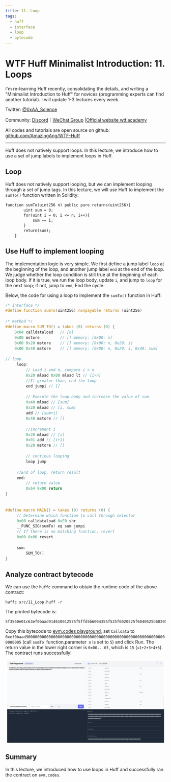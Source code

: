 ```yaml
---
title: 11. Loop
tags:
  - huff
  - interface
  - loop
  - bytecode
---
```


# WTF Huff Minimalist Introduction: 11. Loops

I'm re-learning Huff recently, consolidating the details, and writing a "Minimalist Introduction to Huff" for novices (programming experts can find another tutorial). I will update 1-3 lectures every week.

Twitter: [@0xAA_Science](https://twitter.com/0xAA_Science)

Community: [Discord](https://discord.gg/5akcruXrsk)｜[WeChat Group](https://docs.google.com/forms/d/e/1FAIpQLSe4KGT8Sh6sJ7hedQRuIYirOoZK_85miz3dw7vA1-YjodgJ-A/viewform?usp=sf_link) |[Official website wtf.academy](https://wtf.academy)

All codes and tutorials are open source on github: [github.com/AmazingAng/WTF-Huff](https://github.com/AmazingAng/WTF-Huff)

-----

Huff does not natively support loops. In this lecture, we introduce how to use a set of jump labels to implement loops in Huff.

## Loop

Huff does not natively support looping, but we can implement looping through a set of jump tags. In this lecture, we will use Huff to implement the `sumTo()` function written in Solidity:

```solidity
function sumTo(uint256 n) public pure returns(uint256){
        uint sum = 0;
        for(uint i = 0; i <= n; i++){
            sum += i;
        }
        return(sum);
    }
```

## Use Huff to implement looping

The implementation logic is very simple. We first define a jump label `loop` at the beginning of the loop, and another jump label `end` at the end of the loop. We judge whether the loop condition is still true at the beginning of each loop body. If it is true, we run the loop body, update `i`, and jump to `loop` for the next loop; if not, jump to `end`, End the cycle.

Below, the code for using a loop to implement the `sumTo()` function in Huff:

```c
/* interface */
#define function sumTo(uint256) nonpayable returns (uint256)

/* method */
#define macro SUM_TO() = takes (0) returns (0) {
    0x04 calldataload   // [n]
    0x00 mstore         // [] memory: [0x00: n]
    0x00 0x20 mstore    // [] memory: [0x00: n, 0x20: i]
    0x00 0x40 mstore    // [] memory: [0x00: n, 0x20: i, 0x40: sum]

// loop
     loop:
         // Load i and n, compare i > n
         0x20 mload 0x00 mload lt // [i>n]
         //If greater than, end the loop
         end jumpi // []

         // Execute the loop body and increase the value of sum
         0x40 mload // [sum]
         0x20 mload // [i, sum]
         add // [sum+i]
         0x40 mstore // []

         //increment i
         0x20 mload // [i]
         0x01 add // [i+1]
         0x20 mstore // []

         // continue looping
         loop jump

     //End of loop, return result
     end:
         // return value
         0x64 0x00 return
}


#define macro MAIN() = takes (0) returns (0) {
     // Determine which function to call through selector
     0x00 calldataload 0xE0 shr
     __FUNC_SIG(sumTo) eq sum jumpi
     // If there is no matching function, revert
     0x00 0x00 revert

     sum:
         SUM_TO()
}
```

## Analyze contract bytecode

We can use the `huffc` command to obtain the runtime code of the above contract:

```shell
huffc src/11_Loop.huff -r
```

The printed bytecode is:

```
5f3560e01c63ef0baad914610012575f5ffd5b6004355f525f6020525f6040525b6020515f51106100425760405160205101604052602051600101602052610020565b60206040f3
```

Copy this bytecode to [evm.codes playground](https://www.evm.codes/playground?fork=shanghai), set `Calldata` to `0xef0baad90000000000000000000000000000000000000000000000000000000000000000005` (call `sumTo `function,parameter` n` is set to `5`) and click Run. The return value in the lower right corner is `0x00...0f`, which is `15` (`=1+2+3+4+5`). The contract runs successfully!

![](./img/11-1.png)

## Summary

In this lecture, we introduced how to use loops in Huff and successfully ran the contract on `evm.codes`.
